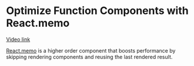 # Optimize Function Components with React.memo

[Video link](https://www.egghead.io/lessons/react-optimize-function-components-with-react-memo?pl=react-optimization-cookbook-d67d54ba)


<TimeStamp start="02:50" end="03:05">

[React.memo](https://reactjs.org/docs/react-api.html#reactmemo) is a higher order component that boosts performance by skipping rendering components and reusing the last rendered result. 

</TimeStamp>
